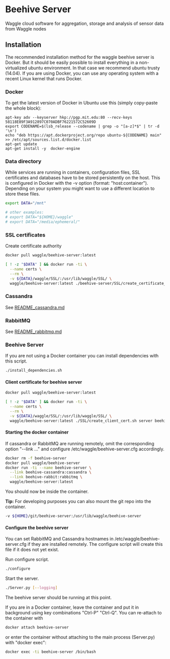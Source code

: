 # Beehive Server

Waggle cloud software for aggregation, storage and analysis of sensor data from Waggle nodes

## Installation

The recommended installation method for the waggle beehive server is Docker. But it should be easily possible to install everything in a non-virtualized ubuntu environment. In that case we recommend ubuntu trusty (14.04). If you are using Docker, you can use any operating system with a recent Linux kernel that runs Docker. 

### Docker

To get the latest version of Docker in Ubuntu use this (simply copy-paste the whole block):
```
apt-key adv --keyserver hkp://pgp.mit.edu:80 --recv-keys 58118E89F3A912897C070ADBF76221572C52609D
export CODENAME=$(lsb_release --codename | grep -o "[a-z]*$" | tr -d '\n')
echo "deb https://apt.dockerproject.org/repo ubuntu-${CODENAME} main" >> /etc/apt/sources.list.d/docker.list
apt-get update
apt-get install -y  docker-engine
```

### Data directory
While services are running in containers, configuration files, SSL certificates and databases have to be stored persistently on the host. This is configured in Docker with the -v option (format: "host:container"). Depending on your system you might want to use a different location to store these files.

```bash
export DATA="/mnt"

# other examples:
# export DATA="${HOME}/waggle"
# export DATA="/media/ephemeral/"
```
### SSL certificates

Create certificate authority
```bash
docker pull waggle/beehive-server:latest

[ ! -z "$DATA" ] && docker run -ti \
  --name certs \
  --rm \
  -v ${DATA}/waggle/SSL/:/usr/lib/waggle/SSL/ \
  waggle/beehive-server:latest ./beehive-server/SSL/create_certificate_authority.sh
```  

### Cassandra

See [README_cassandra.md](./README_cassandra.md)

### RabbitMQ

See [README_rabbitmq.md](./README_rabbitmq.md)

### Beehive Server

If you are not using a Docker container you can install dependencies with this script.
```bash
./install_dependencies.sh
```

#### Client certificate for beehive server
```bash
docker pull waggle/beehive-server:latest

[ ! -z "$DATA" ] && docker run -ti \
  --name certs \
  --rm \
  -v ${DATA}/waggle/SSL/:/usr/lib/waggle/SSL/ \
  waggle/beehive-server:latest ./SSL/create_client_cert.sh server beehive-server
```  

#### Starting the docker container
If cassandra or RabbitMQ are running remotely, omit the corresponding option "--link ..." and configure /etc/waggle/beehive-server.cfg accordingly.

```bash
docker rm -f beehive-server
docker pull waggle/beehive-server
docker run -ti --name beehive-server \
  --link beehive-cassandra:cassandra \
  --link beehive-rabbit:rabbitmq \
  waggle/beehive-server:latest
```

You should now be inside the container.

**Tip:** For developing purposes you can also mount the git repo into the container.
```bash
-v ${HOME}/git/beehive-server:/usr/lib/waggle/beehive-server
```


#### Configure the beehive server

You can set RabbitMQ and Cassandra hostnames in /etc/waggle/beehive-server.cfg if they are installed remotely. The configure script will create this file if it does not yet exist. 

Run configure script.
```bash
./configure
```

Start the server.
```bash
./Server.py [--logging]
```

The beehive server should be running at this point. 

If you are in a Docker container, leave the container and put it in background using key combinations "Ctrl-P" "Ctrl-Q". You can re-attach to the container with
```bash
docker attach beehive-server
```
or enter the container without attaching to the main process (Server.py) with "docker exec":
```bash
docker exec -ti beehive-server /bin/bash
```

